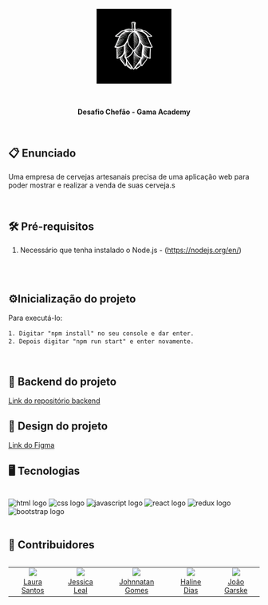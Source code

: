 <p align="center"><img src="./public/logo.svg" alt="logo" height="150" width="150"></p>
<br>

<p align="center"><strong>Desafio Chefão - Gama Academy</strong></p>
<br>

## 📋 <strong>Enunciado</strong>

<p>Uma empresa de cervejas artesanais precisa de uma aplicação web para poder mostrar e realizar a venda de suas cerveja.s</p>
<br>

## 	🛠️<strong> Pré-requisitos </strong>

 1. Necessário que tenha instalado o Node.js - (https://nodejs.org/en/)
<br>
<br>

## ⚙️<strong>Inicialização do projeto</strong>

Para executá-lo:

    1. Digitar "npm install" no seu console e dar enter.
    2. Depois digitar "npm run start" e enter novamente.
<br>

## 💾 Backend do projeto
[Link do repositório backend](https://github.com/MonicaIacy/breja-backend)
<br>

## 🎨 Design do projeto
[Link do Figma](<https://www.figma.com/file/2nTAohofjlF39UOJehzENN/Desafio-Final-.-Cervejaria-Breja?node-id=0%3A1&t=Bo4UEYzusFUUVKyW-0>)
<br>

## 🖥 <strong>Tecnologias</strong>
<br>
<div align="left">
<img src= "https://www.vectorlogo.zone/logos/w3_html5/w3_html5-icon.svg" height="40" width="52" alt="html logo"/>
<img src="https://www.vectorlogo.zone/logos/w3_css/w3_css-icon.svg" height="40" width="52" alt="css logo"/>
<img src="https://cdn.jsdelivr.net/gh/devicons/devicon/icons/javascript/javascript-original.svg" height="40" width="52" alt="javascript logo"/>
<img src="https://cdn.jsdelivr.net/gh/devicons/devicon/icons/react/react-original.svg" height="40" width="52" alt="react logo"/>
<img src="https://cdn.jsdelivr.net/gh/devicons/devicon/icons/redux/redux-original.svg" height="40" width="52" alt="redux logo"/>
<img src="https://cdn.jsdelivr.net/gh/devicons/devicon/icons/bootstrap/bootstrap-original.svg" height="40" width="52" alt="bootstrap logo"/>
</div>
<br>

## 👤 <strong>Contribuidores</strong>
<table align="left">
  <tr>
   <td align="center"> <img src="https://avatars.githubusercontent.com/u/104779345?v=4" width=175/></br><a href="https://github.com/OrcFofa">Laura Santos</a>
   </td>
   <td align="center"> <img src="https://avatars.githubusercontent.com/u/106780748?v=4" width=175/></br><a href="https://github.com/JessicaArf">Jessica Leal</a>
   </td>
   <td align="center"> <img src="https://avatars.githubusercontent.com/u/109382819?v=4" width=175/></br><a href="https://github.com/Johnnatangomes">Johnnatan Gomes</a>
   </td>
   <td align="center"> <img src="https://avatars.githubusercontent.com/u/68698735?v=4" width=175/></br><a href="https://github.com/halineds">Haline Dias</a>
   </td>
  <td align="center"> <img src="https://avatars.githubusercontent.com/u/91497473?v=4" width=175/></br><a href="https://github.com/Joaogarske">João Garske</a>
   </td>
</table>

